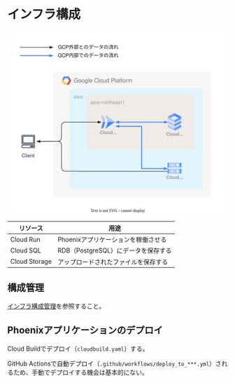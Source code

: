 # インフラ構成

![インフラ構成図](./images/infrastructure.drawio.svg)

| リソース | 用途 |
| --- | --- |
| Cloud Run | Phoenixアプリケーションを稼働させる |
| Cloud SQL | RDB（PostgreSQL）にデータを保存する |
| Cloud Storage | アップロードされたファイルを保存する |

## 構成管理

[インフラ構成管理](../terraform/README.md)を参照すること。

## Phoenixアプリケーションのデプロイ

Cloud Buildでデプロイ（`cloudbuild.yaml`）する。

GitHub Actionsで自動デプロイ（`.github/workflows/deploy_to_***.yml`）されるため、手動でデプロイする機会は基本的にない。
